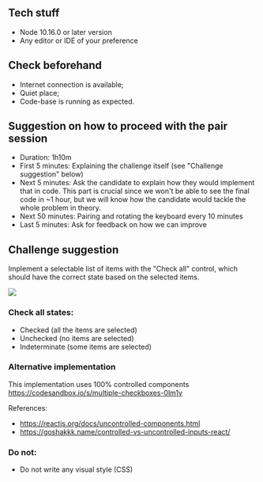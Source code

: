 ## Tech stuff

- Node 10.16.0 or later version
- Any editor or IDE of your preference

## Check beforehand

- Internet connection is available;
- Quiet place;
- Code-base is running as expected.

## Suggestion on how to proceed with the pair session

- Duration: 1h10m
- First 5 minutes: Explaining the challenge itself (see "Challenge suggestion" below)
- Next 5 minutes: Ask the candidate to explain how they would implement that in code. This part is crucial since we won't be able to see the final code in ~1 hour, but we will know how the candidate would tackle the whole problem in theory.
- Next 50 minutes: Pairing and rotating the keyboard every 10 minutes
- Last 5 minutes: Ask for feedback on how we can improve

## Challenge suggestion

Implement a selectable list of items with the "Check all" control, which should have the correct state based on the selected items.

<img src="https://user-images.githubusercontent.com/2061821/77397301-6e1e8680-6df9-11ea-84b2-1ab272ed7e7d.gif" />

### Check all states:

- Checked (all the items are selected)
- Unchecked (no items are selected)
- Indeterminate (some items are selected)

### Alternative implementation

This implementation uses 100% controlled components
https://codesandbox.io/s/multiple-checkboxes-0lm1y

References:
- https://reactjs.org/docs/uncontrolled-components.html
- https://goshakkk.name/controlled-vs-uncontrolled-inputs-react/

### Do not:

- Do not write any visual style (CSS)
